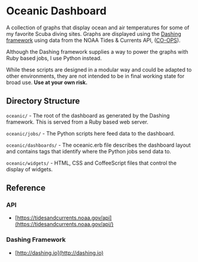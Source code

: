 Oceanic Dashboard
==================

 A collection of graphs that display ocean and air temperatures for some of my favorite Scuba diving sites. Graphs are displayed using the [Dashing framework](http://dashing.io) using data from the NOAA Tides & Currents API, ([CO-OPS](https://tidesandcurrents.noaa.gov/products.html)).

Although the Dashing framework supplies a way to power the graphs with Ruby based jobs, I use Python instead.

While these scripts are designed in a modular way and could be adapted to other environments, they are not intended to be in final working state for broad use. **Use at your own risk.**

Directory Structure
-------------------

`oceanic/` - The root of the dashboard as generated by the Dashing  framework. This is served from a Ruby based web server.

`oceanic/jobs/` - The Python scripts here feed data to the dashboard.

`oceanic/dashboards/` - The oceanic.erb file describes the dashboard layout and contains tags that identify where the Python jobs send data to.

`oceanic/widgets/` - HTML, CSS and CoffeeScript files that control the display of widgets.

Reference
---------

### API
* [https://tidesandcurrents.noaa.gov/api](https://tidesandcurrents.noaa.gov/api/)

### Dashing Framework
* [http://dashing.io](http://dashing.io)
